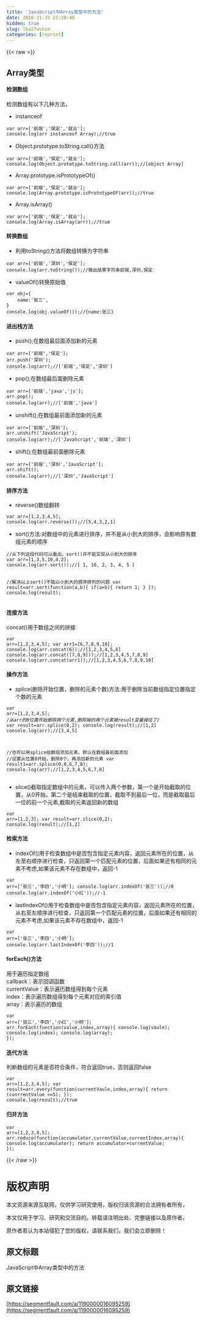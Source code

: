 ```yaml
---
title: 'JavaScript中Array类型中的方法' 
date: 2018-11-15 21:20:48
hidden: true
slug: lba27wvhim
categories: [reprint]
---
```


{{< raw >}}
<h2>Array&#x7C7B;&#x578B;</h2><h4>&#x68C0;&#x6D4B;&#x6570;&#x7EC4;</h4><p>&#x68C0;&#x6D4B;&#x6570;&#x7EC4;&#x6709;&#x4EE5;&#x4E0B;&#x51E0;&#x79CD;&#x65B9;&#x6CD5;&#xFF0C;</p><ul><li>instanceof</li></ul><pre><code>var arr=[&apos;&#x524D;&#x7AEF;&apos;,&apos;&#x4FDD;&#x5B9A;&apos;,&apos;&#x5C31;&#x4E1A;&apos;];
console.log(arr instanceof Array);//true</code></pre><ul><li>Object.prototype.toString.call()&#x65B9;&#x6CD5;</li></ul><pre><code>var arr=[&apos;&#x524D;&#x7AEF;&apos;,&apos;&#x4FDD;&#x5B9A;&apos;,&apos;&#x5C31;&#x4E1A;&apos;];
console.log(Object.prototype.toString.call(arr));//[object Array]</code></pre><ul><li>Array.prototype.isPrototypeOf()</li></ul><pre><code>var arr=[&apos;&#x524D;&#x7AEF;&apos;,&apos;&#x4FDD;&#x5B9A;&apos;,&apos;&#x5C31;&#x4E1A;&apos;];
console.log(Array.prototype.isPrototypeOf(arr));//true</code></pre><ul><li>Array.isArray()</li></ul><pre><code>var arr=[&apos;&#x524D;&#x7AEF;&apos;,&apos;&#x4FDD;&#x5B9A;&apos;,&apos;&#x5C31;&#x4E1A;&apos;];
console.log(Array.isArray(arr));//true</code></pre><h4>&#x8F6C;&#x6362;&#x6570;&#x7EC4;</h4><ul><li>&#x5229;&#x7528;toString()&#x65B9;&#x6CD5;&#x5C06;&#x6570;&#x7EC4;&#x8F6C;&#x6362;&#x4E3A;&#x5B57;&#x7B26;&#x4E32;</li></ul><pre><code>var arr=[&apos;&#x524D;&#x7AEF;&apos;,&apos;&#x6DF1;&#x5733;&apos;,&apos;&#x4FDD;&#x5B9A;&apos;];
console.log(arr.toString());//&#x8F93;&#x51FA;&#x7ED3;&#x679C;&#x5B57;&#x7B26;&#x4E32;&#x524D;&#x7AEF;,&#x6DF1;&#x5733;,&#x4FDD;&#x5B9A;</code></pre><ul><li>valueOf()&#x8F6C;&#x6362;&#x539F;&#x59CB;&#x503C;</li></ul><pre><code>var obj={
    name:&apos;&#x5F20;&#x4E09;&apos;,
}
console.log(obj.valueOf());//{name:&#x5F20;&#x4E09;}</code></pre><h4>&#x8FDB;&#x51FA;&#x6808;&#x65B9;&#x6CD5;</h4><ul><li>push();&#x5728;&#x6570;&#x7EC4;&#x6700;&#x540E;&#x9762;&#x6DFB;&#x52A0;&#x65B0;&#x7684;&#x5143;&#x7D20;</li></ul><pre><code>var arr=[&apos;&#x524D;&#x7AEF;&apos;,&apos;&#x4FDD;&#x5B9A;&apos;];
arr.push(&apos;&#x6DF1;&#x5733;&apos;);
console.log(arr);//[&apos;&#x524D;&#x7AEF;&apos;,&apos;&#x4FDD;&#x5B9A;&apos;,&apos;&#x6DF1;&#x5733;&apos;]</code></pre><ul><li>pop();&#x5728;&#x6570;&#x7EC4;&#x6700;&#x540E;&#x9762;&#x5220;&#x9664;&#x5143;&#x7D20;</li></ul><pre><code>var arr=[&apos;&#x524D;&#x7AEF;&apos;,&apos;java&apos;,&apos;js&apos;];
arr.pop();
console.log(arr);//[&apos;&#x524D;&#x7AEF;&apos;,&apos;java&apos;]</code></pre><ul><li>unshift();&#x5728;&#x6570;&#x7EC4;&#x6700;&#x524D;&#x9762;&#x6DFB;&#x52A0;&#x65B0;&#x7684;&#x5143;&#x7D20;</li></ul><pre><code>var arr=[&apos;&#x524D;&#x7AEF;&apos;,&apos;&#x6DF1;&#x5733;&apos;];
arr.unshift(&apos;JavaScript&apos;);
console.log(arr);//[&apos;JavaScript&apos;,&apos;&#x524D;&#x7AEF;&apos;,&apos;&#x6DF1;&#x5733;&apos;]</code></pre><ul><li>shift();&#x5728;&#x6570;&#x7EC4;&#x6700;&#x524D;&#x9762;&#x5220;&#x9664;&#x5143;&#x7D20;</li></ul><pre><code>var arr=[&apos;&#x524D;&#x7AEF;&apos;,&apos;&#x6DF1;&#x5733;&apos;,&apos;JavaScript&apos;];
arr.shift();
console.log(arr);//[&apos;&#x6DF1;&#x5733;&apos;,&apos;JavaScript&apos;]</code></pre><h4>&#x6392;&#x5E8F;&#x65B9;&#x6CD5;</h4><ul><li>reverse()&#x6570;&#x7EC4;&#x7FFB;&#x8F6C;</li></ul><pre><code>var arr=[1,2,3,4,5];
console.log(arr.reverse());//[5,4,3,2,1]</code></pre><ul><li>sort()&#x65B9;&#x6CD5;:&#x5BF9;&#x6570;&#x7EC4;&#x4E2D;&#x7684;&#x5143;&#x7D20;&#x8FDB;&#x884C;&#x6392;&#x5E8F;&#xFF0C;&#x5E76;&#x4E0D;&#x662F;&#x4ECE;&#x5C0F;&#x5230;&#x5927;&#x7684;&#x6392;&#x5E8F;&#xFF0C;&#x4F1A;&#x5F71;&#x54CD;&#x539F;&#x6709;&#x6570;&#x7EC4;&#x5143;&#x7D20;&#x7684;&#x987A;&#x5E8F;</li></ul><pre><code>//&#x4ECE;&#x4E0B;&#x5217;&#x8FD9;&#x6BB5;&#x4EE3;&#x7801;&#x53EF;&#x4EE5;&#x770B;&#x51FA;&#xFF0C;sort()&#x5E76;&#x4E0D;&#x80FD;&#x5B9E;&#x73B0;&#x4ECE;&#x5C0F;&#x5230;&#x5927;&#x7684;&#x6392;&#x5E8F;
var arr=[1,3,5,10,4,2];
console.log(arr.sort());//[ 1, 10, 2, 3, 4, 5 ]

//&#x89E3;&#x51B3;&#x4EE5;&#x4E0A;sort()&#x4E0D;&#x80FD;&#x4EE5;&#x5C0F;&#x5230;&#x5927;&#x7684;&#x987A;&#x5E8F;&#x6392;&#x5217;&#x7684;&#x95EE;&#x9898;
var result=arr.sort(function(a,b){
    if(a&gt;b){
        return 1;
    }
});
console.log(result);</code></pre><h4>&#x8FDE;&#x63A5;&#x65B9;&#x6CD5;</h4><p>concat()&#x7528;&#x4E8E;&#x6570;&#x7EC4;&#x4E4B;&#x95F4;&#x7684;&#x62FC;&#x63A5;</p><pre><code>var arr=[1,2,3,4,5];
var arr1=[6,7,8,9,10];
console.log(arr.concat(6));//[1,2,3,4,5,6]
console.log(arr.concat([7,8,9]));//[1,2,3,4,5,7,8,9]
console.log(arr.concat(arr1));//[1,2,3,4,5,6,7,8,9,10]</code></pre><h4>&#x64CD;&#x4F5C;&#x65B9;&#x6CD5;</h4><ul><li>splice(&#x5220;&#x9664;&#x5F00;&#x59CB;&#x4F4D;&#x7F6E;&#xFF0C;&#x5220;&#x9664;&#x7684;&#x5143;&#x7D20;&#x4E2A;&#x6570;)&#x65B9;&#x6CD5;:&#x7528;&#x4E8E;&#x5220;&#x9664;&#x5F53;&#x524D;&#x6570;&#x7EC4;&#x6307;&#x5B9A;&#x4F4D;&#x7F6E;&#x6307;&#x5B9A;&#x4E2A;&#x6570;&#x7684;&#x5143;&#x7D20;</li></ul><pre><code>var arr=[1,2,3,4,5];
/*&#x4ECE;arr&#x7684;0&#x4F4D;&#x7F6E;&#x5F00;&#x59CB;&#x5220;&#x9664;&#x4E24;&#x4E2A;&#x5143;&#x7D20;,&#x5220;&#x9664;&#x6389;&#x7684;&#x4E24;&#x4E2A;&#x5143;&#x7D20;&#x88AB;result&#x53D8;&#x91CF;&#x63A5;&#x4F4F;&#x4E86;*/
var result=arr.splice(0,2);
console.log(result);//[1,2]
console.log(arr);//[3,4,5]

//&#x4E5F;&#x53EF;&#x4EE5;&#x7528;splice&#x7ED9;&#x6570;&#x7EC4;&#x6DFB;&#x52A0;&#x5143;&#x7D20;&#xFF0C;&#x9ED8;&#x8BA4;&#x5728;&#x6570;&#x7EC4;&#x6700;&#x524D;&#x9762;&#x6DFB;&#x52A0;
//&#x8BBE;&#x7F6E;&#x4ECE;&#x4F4D;&#x7F6E;0&#x5F00;&#x59CB;&#xFF0C;&#x5220;&#x9664;0&#x4E2A;&#xFF0C;&#x518D;&#x6DFB;&#x52A0;&#x65B0;&#x7684;&#x5143;&#x7D20;
var result1=arr.splice(0,0,6,7,8);
console.log(arr);//[1,2,3,4,5,6,7,8]</code></pre><ul><li>slice()&#x622A;&#x53D6;&#x6307;&#x5B9A;&#x6570;&#x7EC4;&#x4E2D;&#x7684;&#x5143;&#x7D20;&#xFF0C;&#x53EF;&#x4EE5;&#x4F20;&#x5165;&#x4E24;&#x4E2A;&#x53C2;&#x6570;&#xFF0C;&#x7B2C;&#x4E00;&#x4E2A;&#x662F;&#x5F00;&#x59CB;&#x622A;&#x53D6;&#x7684;&#x4F4D;&#x7F6E;&#xFF0C;&#x4ECE;0&#x5F00;&#x59CB;&#xFF0C;&#x7B2C;&#x4E8C;&#x4E2A;&#x662F;&#x7ED3;&#x675F;&#x622A;&#x53D6;&#x7684;&#x4F4D;&#x7F6E;&#xFF0C;&#x622A;&#x53D6;&#x4E0D;&#x5230;&#x6700;&#x540E;&#x4E00;&#x4F4D;&#xFF0C;&#x800C;&#x662F;&#x622A;&#x53D6;&#x6700;&#x540E;&#x4E00;&#x4F4D;&#x7684;&#x524D;&#x4E00;&#x4E2A;&#x5143;&#x7D20;,&#x622A;&#x53D6;&#x7684;&#x5143;&#x7D20;&#x8FD4;&#x56DE;&#x65B0;&#x7684;&#x6570;&#x7EC4;</li></ul><pre><code>var arr=[1,2,3];
var result=arr.slice(0,2);
console.log(result);//[1,2]</code></pre><h4>&#x68C0;&#x7D22;&#x65B9;&#x6CD5;</h4><ul><li>indexOf()&#x7528;&#x4E8E;&#x68C0;&#x67E5;&#x6570;&#x7EC4;&#x4E2D;&#x662F;&#x5426;&#x5305;&#x542B;&#x6307;&#x5B9A;&#x5143;&#x7D20;&#x5185;&#x5BB9;&#xFF0C;&#x8FD4;&#x56DE;&#x5143;&#x7D20;&#x6240;&#x5728;&#x7684;&#x4F4D;&#x7F6E;&#xFF0C;&#x4ECE;&#x5DE6;&#x81F3;&#x53F3;&#x987A;&#x5E8F;&#x8FDB;&#x884C;&#x68C0;&#x67E5;&#xFF0C;&#x53EA;&#x8FD4;&#x56DE;&#x7B2C;&#x4E00;&#x4E2A;&#x5339;&#x914D;&#x5143;&#x7D20;&#x7684;&#x4F4D;&#x7F6E;&#xFF0C;&#x540E;&#x9762;&#x5982;&#x679C;&#x8FD8;&#x6709;&#x76F8;&#x540C;&#x7684;&#x5143;&#x7D20;&#x4E0D;&#x8003;&#x8651;,&#x5982;&#x679C;&#x8BE5;&#x5143;&#x7D20;&#x4E0D;&#x5B58;&#x5728;&#x6570;&#x7EC4;&#x4E2D;&#xFF0C;&#x8FD4;&#x56DE;-1</li></ul><pre><code>var arr=[&apos;&#x5F20;&#x4E09;&apos;,&apos;&#x674E;&#x56DB;&apos;,&apos;&#x5C0F;&#x660E;&apos;];
console.log(arr.indexOf(&apos;&#x5F20;&#x4E09;&apos;));//0
console.log(arr.indexOf(&apos;&#x5C0F;&#x7EA2;&apos;));//-1</code></pre><ul><li>lastIndexOf()&#x7528;&#x4E8E;&#x68C0;&#x67E5;&#x6570;&#x7EC4;&#x4E2D;&#x662F;&#x5426;&#x5305;&#x542B;&#x6307;&#x5B9A;&#x5143;&#x7D20;&#x5185;&#x5BB9;&#xFF0C;&#x8FD4;&#x56DE;&#x5143;&#x7D20;&#x6240;&#x5728;&#x7684;&#x4F4D;&#x7F6E;&#xFF0C;&#x4ECE;&#x53F3;&#x81F3;&#x5DE6;&#x987A;&#x5E8F;&#x8FDB;&#x884C;&#x68C0;&#x67E5;&#xFF0C;&#x53EA;&#x8FD4;&#x56DE;&#x7B2C;&#x4E00;&#x4E2A;&#x5339;&#x914D;&#x5143;&#x7D20;&#x7684;&#x4F4D;&#x7F6E;&#xFF0C;&#x540E;&#x9762;&#x5982;&#x679C;&#x8FD8;&#x6709;&#x76F8;&#x540C;&#x7684;&#x5143;&#x7D20;&#x4E0D;&#x8003;&#x8651;,&#x5982;&#x679C;&#x8BE5;&#x5143;&#x7D20;&#x4E0D;&#x5B58;&#x5728;&#x6570;&#x7EC4;&#x4E2D;&#xFF0C;&#x8FD4;&#x56DE;-1</li></ul><pre><code>var arr=[&apos;&#x5F20;&#x4E09;&apos;,&apos;&#x674E;&#x56DB;&apos;,&apos;&#x5C0F;&#x660E;&apos;];
console.log(arr.lastIndexOf(&apos;&#x674E;&#x56DB;&apos;));//1</code></pre><h4>forEach()&#x65B9;&#x6CD5;</h4><p>&#x7528;&#x4E8E;&#x904D;&#x5386;&#x6307;&#x5B9A;&#x6570;&#x7EC4;<br>callback&#xFF1A;&#x8868;&#x793A;&#x56DE;&#x8C03;&#x51FD;&#x6570;<br>currentValue&#xFF1A;&#x8868;&#x793A;&#x904D;&#x5386;&#x6570;&#x7EC4;&#x5F97;&#x5230;&#x6BCF;&#x4E2A;&#x5143;&#x7D20;<br>index&#xFF1A;&#x8868;&#x793A;&#x904D;&#x5386;&#x6570;&#x7EC4;&#x5F97;&#x5230;&#x6BCF;&#x4E2A;&#x5143;&#x7D20;&#x5BF9;&#x5E94;&#x7684;&#x7D22;&#x5F15;&#x503C;<br>array&#xFF1A;&#x8868;&#x793A;&#x904D;&#x5386;&#x7684;&#x6570;&#x7EC4;</p><pre><code>var arr=[&apos;&#x5F20;&#x4E09;&apos;,&apos;&#x674E;&#x56DB;&apos;,&apos;&#x5C0F;&#x7EA2;&apos;,&apos;&#x5C0F;&#x660E;&apos;];
arr.forEach(function(value,index,array){
    console.log(vaule);
    console.log(index);
    console.log(array);
});</code></pre><h4>&#x8FED;&#x4EE3;&#x65B9;&#x6CD5;</h4><p>&#x5224;&#x65AD;&#x6570;&#x7EC4;&#x7684;&#x5143;&#x7D20;&#x662F;&#x5426;&#x7B26;&#x5408;&#x6761;&#x4EF6;&#xFF0C;&#x7B26;&#x5408;&#x8FD4;&#x56DE;true&#xFF0C;&#x5426;&#x5219;&#x8FD4;&#x56DE;false</p><pre><code>var arr=[1,2,3,4,5];
var result=arr.every(function(currentVaule,index,array){
    return (cunrrentValue &lt;=5);
});
console.log(result);//true</code></pre><h4>&#x5F52;&#x5E76;&#x65B9;&#x6CD5;</h4><pre><code>var arr=[1,2,3,4,5];
arr.reduce(function(accumulator,currentValue,currentIndex,array){
    console.log(accumulator);
    return accumulator+currentValue;
});</code></pre>
{{< /raw >}}

# 版权声明
本文资源来源互联网，仅供学习研究使用，版权归该资源的合法拥有者所有，

本文仅用于学习、研究和交流目的。转载请注明出处、完整链接以及原作者。 

原作者若认为本站侵犯了您的版权，请联系我们，我们会立即删除！

## 原文标题
JavaScript中Array类型中的方法

## 原文链接
[https://segmentfault.com/a/1190000016095259](https://segmentfault.com/a/1190000016095259)

